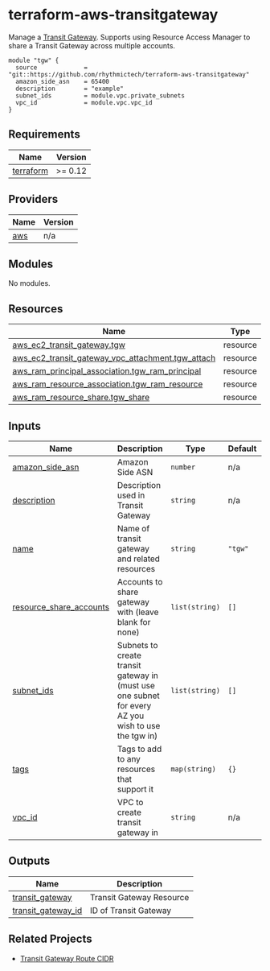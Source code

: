 # terraform-aws-transitgateway

Manage a [Transit Gateway](https://docs.aws.amazon.com/vpc/latest/tgw/what-is-transit-gateway.html). Supports using Resource Access Manager to share a Transit Gateway across multiple accounts.

```
module "tgw" {
  source             = "git::https://github.com/rhythmictech/terraform-aws-transitgateway"
  amazon_side_asn    = 65400
  description        = "example"
  subnet_ids         = module.vpc.private_subnets
  vpc_id             = module.vpc.vpc_id
}
```

<!-- BEGINNING OF PRE-COMMIT-TERRAFORM DOCS HOOK -->
## Requirements

| Name | Version |
|------|---------|
| <a name="requirement_terraform"></a> [terraform](#requirement\_terraform) | >= 0.12 |

## Providers

| Name | Version |
|------|---------|
| <a name="provider_aws"></a> [aws](#provider\_aws) | n/a |

## Modules

No modules.

## Resources

| Name | Type |
|------|------|
| [aws_ec2_transit_gateway.tgw](https://registry.terraform.io/providers/hashicorp/aws/latest/docs/resources/ec2_transit_gateway) | resource |
| [aws_ec2_transit_gateway_vpc_attachment.tgw_attach](https://registry.terraform.io/providers/hashicorp/aws/latest/docs/resources/ec2_transit_gateway_vpc_attachment) | resource |
| [aws_ram_principal_association.tgw_ram_principal](https://registry.terraform.io/providers/hashicorp/aws/latest/docs/resources/ram_principal_association) | resource |
| [aws_ram_resource_association.tgw_ram_resource](https://registry.terraform.io/providers/hashicorp/aws/latest/docs/resources/ram_resource_association) | resource |
| [aws_ram_resource_share.tgw_share](https://registry.terraform.io/providers/hashicorp/aws/latest/docs/resources/ram_resource_share) | resource |

## Inputs

| Name | Description | Type | Default | Required |
|------|-------------|------|---------|:--------:|
| <a name="input_amazon_side_asn"></a> [amazon\_side\_asn](#input\_amazon\_side\_asn) | Amazon Side ASN | `number` | n/a | yes |
| <a name="input_description"></a> [description](#input\_description) | Description used in Transit Gateway | `string` | n/a | yes |
| <a name="input_name"></a> [name](#input\_name) | Name of transit gateway and related resources | `string` | `"tgw"` | no |
| <a name="input_resource_share_accounts"></a> [resource\_share\_accounts](#input\_resource\_share\_accounts) | Accounts to share gateway with (leave blank for none) | `list(string)` | `[]` | no |
| <a name="input_subnet_ids"></a> [subnet\_ids](#input\_subnet\_ids) | Subnets to create transit gateway in (must use one subnet for every AZ you wish to use the tgw in) | `list(string)` | `[]` | no |
| <a name="input_tags"></a> [tags](#input\_tags) | Tags to add to any resources that support it | `map(string)` | `{}` | no |
| <a name="input_vpc_id"></a> [vpc\_id](#input\_vpc\_id) | VPC to create transit gateway in | `string` | n/a | yes |

## Outputs

| Name | Description |
|------|-------------|
| <a name="output_transit_gateway"></a> [transit\_gateway](#output\_transit\_gateway) | Transit Gateway Resource |
| <a name="output_transit_gateway_id"></a> [transit\_gateway\_id](#output\_transit\_gateway\_id) | ID of Transit Gateway |
<!-- END OF PRE-COMMIT-TERRAFORM DOCS HOOK -->

## Related Projects
* [Transit Gateway Route CIDR](https://github.com/rhythmictech/terraform-aws-transitgateway-route-cidr)
